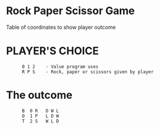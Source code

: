 # Rock Paper Scissor Game
Table of coordinates to show player outcome
#          PLAYER'S CHOICE
          0 1 2    - Value program uses
          R P S    - Rock, paper or scissors given by player
#          The outcome
          B  0 R   D W L   
          O  1 P   L D W
          T  2 S   W L D
